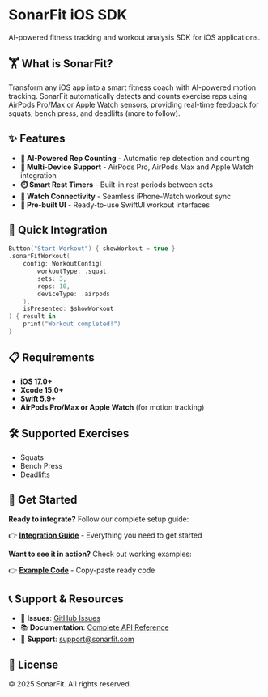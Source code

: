 # SonarFit iOS SDK

AI-powered fitness tracking and workout analysis SDK for iOS applications.

## 🏋️ What is SonarFit?

Transform any iOS app into a smart fitness coach with AI-powered motion tracking. SonarFit automatically detects and counts exercise reps using AirPods Pro/Max or Apple Watch sensors, providing real-time feedback for squats, bench press, and deadlifts (more to follow).

## ✨ Features

- **🤖 AI-Powered Rep Counting** - Automatic rep detection and counting
- **📱 Multi-Device Support** - AirPods Pro, AirPods Max and Apple Watch integration
- **⏱️ Smart Rest Timers** - Built-in rest periods between sets
- **🔄 Watch Connectivity** - Seamless iPhone-Watch workout sync
- **🎨 Pre-built UI** - Ready-to-use SwiftUI workout interfaces

## 🚀 Quick Integration

```swift
Button("Start Workout") { showWorkout = true }
.sonarFitWorkout(
    config: WorkoutConfig(
        workoutType: .squat,
        sets: 3,
        reps: 10,
        deviceType: .airpods
    ),
    isPresented: $showWorkout
) { result in
    print("Workout completed!")
}
```

## 📋 Requirements

- **iOS 17.0+**
- **Xcode 15.0+**
- **Swift 5.9+**
- **AirPods Pro/Max or Apple Watch** (for motion tracking)

## 🛠️ Supported Exercises

- Squats 
- Bench Press 
- Deadlifts

## 📖 Get Started

**Ready to integrate?** Follow our complete setup guide:

👉 **[Integration Guide](INTEGRATION.md)** - Everything you need to get started

**Want to see it in action?** Check out working examples:

👉 **[Example Code](Examples/)** - Copy-paste ready code

## 📞 Support & Resources

- 🐛 **Issues**: [GitHub Issues](https://github.com/sonarfit/sonarfit-ios/issues)
- 📚 **Documentation**: [Complete API Reference](https://sonarfit.github.io/sonarfit-ios/)
- 📧 **Support**: support@sonarfit.com

## 📄 License

© 2025 SonarFit. All rights reserved.
